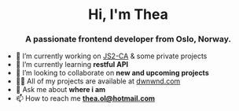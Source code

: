 <h1 align="center">Hi, I'm Thea</h1>
<h3 align="center">A passionate frontend developer from Oslo, Norway.</h3>

- 🔭 I’m currently working on [JS2-CA](https://github.com/DWNWND/JS2-CA) & some private projects 
- 🌱 I’m currently learning **restful API**
- 👯 I’m looking to collaborate on **new and upcoming projects**
- 👨‍💻 All of my projects are available at [dwnwnd.com](dwnwnd.com)
- 💬 Ask me about **where i am**
- 📫 How to reach me **thea.ol@hotmail.com**
